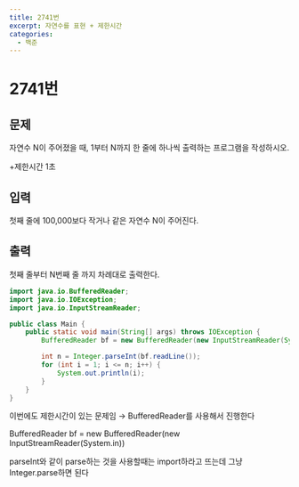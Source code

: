 ```yaml
---
title: 2741번
excerpt: 자연수를 표현 + 제한시간
categories:
  - 백준
---
```


# 2741번

## 문제

자연수 N이 주어졌을 때, 1부터 N까지 한 줄에 하나씩 출력하는 프로그램을 작성하시오.

+제한시간 1초

## 입력

첫째 줄에 100,000보다 작거나 같은 자연수 N이 주어진다.

## 출력

첫째 줄부터 N번째 줄 까지 차례대로 출력한다.

```java
import java.io.BufferedReader;
import java.io.IOException;
import java.io.InputStreamReader;

public class Main {
    public static void main(String[] args) throws IOException {
        BufferedReader bf = new BufferedReader(new InputStreamReader(System.in));

        int n = Integer.parseInt(bf.readLine());
        for (int i = 1; i <= n; i++) {
            System.out.println(i);
        }
    }
}
```

이번에도 제한시간이 있는 문제임 → BufferedReader를 사용해서 진행한다

BufferedReader bf = new BufferedReader\(new InputStreamReader\(System.in\)\)

parseInt와 같이 parse하는 것을 사용할때는 import하라고 뜨는데 그냥 Integer.parse하면 된다

